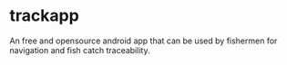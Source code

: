 # trackapp
An free and opensource android app that can be used by fishermen for navigation and fish catch traceability.
